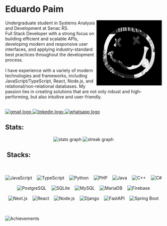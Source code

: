 
<h1 align="left">Eduardo Paim</h1>



<img align="right" height="210" src="ef96b87fbd54e41b145dcaeb1d7cbf8b.gif"  />


<p align="justify">

Undergraduate student in Systems Analysis and Development at Senac RS.<br>
Full Stack Developer with a strong focus on building efficient and scalable APIs, developing modern and responsive user interfaces, and applying industry-standard best practices throughout the development process.<br><br>
I have experience with a variety of modern technologies and frameworks, including JavaScript/TypeScript, React, Node.js, and relational/non-relational databases. My passion lies in creating solutions that are not only robust and high-performing, but also intuitive and user-friendly.<br><br>

<div align="left">
  <a href="https://mail.google.com/mail/?view=cm&fs=1&to=edupaim1712@gmail.com" target="_blank">
    <img src="https://img.shields.io/static/v1?message=Gmail&logo=gmail&label=&color=D14836&logoColor=white&labelColor=&style=for-the-badge" height="30" alt="gmail logo"  />
  </a>
  <a href="https://www.linkedin.com/in/eduardo-paim-a89685341/" target="_blank">
    <img src="https://img.shields.io/static/v1?message=LinkedIn&logo=linkedin&label=&color=0077B5&logoColor=white&labelColor=&style=for-the-badge" height="30" alt="linkedin logo"  />
  </a>
  <a href="https://wa.me/5551992009287" target="_blank">
    <img src="https://img.shields.io/static/v1?message=Whatsapp&logo=whatsapp&label=&color=25D366&logoColor=white&labelColor=&style=for-the-badge" height="30" alt="whatsapp logo"  />
  </a>
</div>


<h2 align="left">Stats: </h2>



<div align="center">
  

  <img src="https://github-readme-stats.vercel.app/api?username=Edu-2de&hide_title=true&hide_rank=false&show_icons=true&include_all_commits=true&count_private=true&disable_animations=false&theme=apprentice&locale=en&hide_border=true&order=1" height="150" alt="stats graph"/> 
 


  <img src="https://streak-stats.demolab.com?user=Edu-2de&locale=en&mode=daily&theme=apprentice&hide_border=true&border_radius=10&order=3" height="150" alt="streak graph"  />
</div>


<div align="center">
  <h2 align="left">&nbsp;Stacks: </h2>
  <br>
  <div style="display: flex; flex-wrap: wrap; justify-content: center; gap: 16px; margin-top: 18px;">

  <img src="https://img.shields.io/badge/JavaScript-181920?style=for-the-badge&logo=javascript&logoColor=ffffaf" alt="JavaScript" />
  <img src="https://img.shields.io/badge/TypeScript-181920?style=for-the-badge&logo=typescript&logoColor=dcdcdc" alt="TypeScript" />
  <img src="https://img.shields.io/badge/Python-181920?style=for-the-badge&logo=python&logoColor=ffffaf" alt="Python" />
  <img src="https://img.shields.io/badge/PHP-181920?style=for-the-badge&logo=php&logoColor=dcdcdc" alt="PHP" />
  <img src="https://img.shields.io/badge/Java-181920?style=for-the-badge&logo=openjdk&logoColor=ffffaf" alt="Java" />
  <img src="https://img.shields.io/badge/C++-181920?style=for-the-badge&logo=c%2b%2b&logoColor=dcdcdc" alt="C++" />
  <img src="https://img.shields.io/badge/C%23-181920?style=for-the-badge&logo=dotnet&logoColor=ffffaf" alt="C#" />
  
  <br/>
  

  <img src="https://img.shields.io/badge/PostgreSQL-181920?style=for-the-badge&logo=postgresql&logoColor=dcdcdc" alt="PostgreSQL" />
  <img src="https://img.shields.io/badge/SQLite-181920?style=for-the-badge&logo=sqlite&logoColor=ffffaf" alt="SQLite" />
  <img src="https://img.shields.io/badge/MySQL-181920?style=for-the-badge&logo=mysql&logoColor=dcdcdc" alt="MySQL" />
  <img src="https://img.shields.io/badge/MariaDB-181920?style=for-the-badge&logo=mariadb&logoColor=ffffaf" alt="MariaDB" />
  <img src="https://img.shields.io/badge/Firebase-181920?style=for-the-badge&logo=firebase&logoColor=dcdcdc" alt="Firebase" />

  
  <br/>
  
  <img src="https://img.shields.io/badge/Next.js-181920?style=for-the-badge&logo=next.js&logoColor=ffffaf" alt="Next.js" />
  <img src="https://img.shields.io/badge/React-181920?style=for-the-badge&logo=react&logoColor=dcdcdc" alt="React" />
  <img src="https://img.shields.io/badge/Node.js-181920?style=for-the-badge&logo=node.js&logoColor=ffffaf" alt="Node.js" />
  <img src="https://img.shields.io/badge/Django-181920?style=for-the-badge&logo=django&logoColor=dcdcdc" alt="Django" />
  <img src="https://img.shields.io/badge/FastAPI-181920?style=for-the-badge&logo=fastapi&logoColor=ffffaf" alt="FastAPI" />
  <img src="https://img.shields.io/badge/SpringBoot-181920?style=for-the-badge&logo=springboot&logoColor=dcdcdc" alt="Spring Boot" />
  </div>
</div>
<br><br> 

![Achievements](https://github-profile-trophy.vercel.app/?username=Edu-2de&theme=apprentice)

